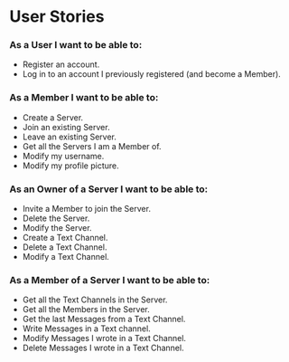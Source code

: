 # User Stories

### As a User I want to be able to:
- Register an account.
- Log in to an account I previously registered (and become a Member).

### As a Member I want to be able to:
- Create a Server.
- Join an existing Server.
- Leave an existing Server.
- Get all the Servers I am a Member of.
- Modify my username.
- Modify my profile picture.

### As an Owner of a Server I want to be able to:
- Invite a Member to join the Server.
- Delete the Server.
- Modify the Server.
- Create a Text Channel.
- Delete a Text Channel.
- Modify a Text Channel.

### As a Member of a Server I want to be able to:
- Get all the Text Channels in the Server.
- Get all the Members in the Server.
- Get the last Messages from a Text Channel.
- Write Messages in a Text channel.
- Modify Messages I wrote in a Text Channel.
- Delete Messages I wrote in a Text Channel.